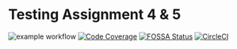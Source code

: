 # Testing Assignment 4 & 5

![example workflow](https://github.com/MagicanFury/Testing-Assignment-4/actions/workflows/buildtest.yml/badge.svg)
[![Code Coverage](https://codecov.io/gh/MagicanFury/Testing-Assignment-4/graph/badge.svg?token=ZLBTHVZ8AP)](https://codecov.io/gh/MagicanFury/Testing-Assignment-4)
[![FOSSA Status](https://app.fossa.com/api/projects/git%2Bgithub.com%2FMagicanFury%2FTesting-Assignment-4.svg?type=shield&issueType=license)](https://app.fossa.com/projects/git%2Bgithub.com%2FMagicanFury%2FTesting-Assignment-4?ref=badge_shield&issueType=license)
[![CircleCI](https://dl.circleci.com/status-badge/img/circleci/DmVhr5WiMRq4aLrt4RVPaK/1MsieSg3rfcf3M6rS3JgP/tree/master.svg?style=svg)](https://dl.circleci.com/status-badge/redirect/circleci/DmVhr5WiMRq4aLrt4RVPaK/1MsieSg3rfcf3M6rS3JgP/tree/master)
